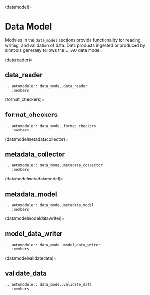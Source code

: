 (datamodel)=

# Data Model

Modules in the `data_model` sections provide functionality for reading, writing, and validation of data.
Data products ingested or produced by simtools generally follows the CTAO data model.

(datareader)=

## data_reader

```{eval-rst}
.. automodule:: data_model.data_reader
   :members:
```

(format_checkers)=

## format_checkers

```{eval-rst}
.. automodule:: data_model.format_checkers
   :members:
```

(datamodelmetadatacollector)=

## metadata_collector

```{eval-rst}
.. automodule:: data_model.metadata_collector
   :members:
```

(datamodelmetadatamodel)=

## metadata_model

```{eval-rst}
.. automodule:: data_model.metadata_model
   :members:
```

(datamodelmodeldatawriter)=

## model_data_writer

```{eval-rst}
.. automodule:: data_model.model_data_writer
   :members:
```

(datamodelvalidatedata)=

## validate_data

```{eval-rst}
.. automodule:: data_model.validate_data
   :members:
```
